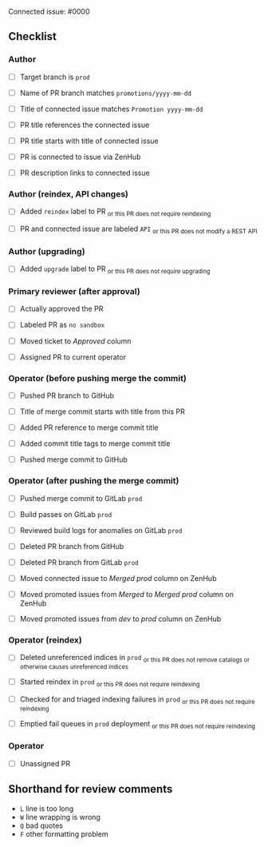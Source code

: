 <!--
This is the PR template for promotion PRs against `prod`.
-->

Connected issue: #0000


## Checklist


### Author

- [ ] Target branch is `prod`
- [ ] Name of PR branch matches `promotions/yyyy-mm-dd`
- [ ] Title of connected issue matches `Promotion yyyy-mm-dd`
- [ ] PR title references the connected issue
- [ ] PR title starts with title of connected issue
- [ ] PR is connected to issue via ZenHub
- [ ] PR description links to connected issue


### Author (reindex, API changes)

- [ ] Added `reindex` label to PR <sub>or this PR does not require reindexing</sub>
- [ ] PR and connected issue are labeled `API` <sub>or this PR does not modify a REST API</sub>


### Author (upgrading)

- [ ] Added `upgrade` label to PR <sub>or this PR does not require upgrading</sub>


### Primary reviewer (after approval)

- [ ] Actually approved the PR
- [ ] Labeled PR as `no sandbox`
- [ ] Moved ticket to *Approved* column
- [ ] Assigned PR to current operator


### Operator (before pushing merge the commit)

- [ ] Pushed PR branch to GitHub
- [ ] Title of merge commit starts with title from this PR
- [ ] Added PR reference to merge commit title
- [ ] Added commit title tags to merge commit title
- [ ] Pushed merge commit to GitHub


### Operator (after pushing the merge commit)

- [ ] Pushed merge commit to GitLab `prod`
- [ ] Build passes on GitLab `prod`
- [ ] Reviewed build logs for anomalies on GitLab `prod`
- [ ] Deleted PR branch from GitHub
- [ ] Deleted PR branch from GitLab `prod`
- [ ] Moved connected issue to *Merged prod* column on ZenHub
- [ ] Moved promoted issues from *Merged* to *Merged prod* column on ZenHub
- [ ] Moved promoted issues from *dev* to *prod* column on ZenHub


### Operator (reindex)

- [ ] Deleted unreferenced indices in `prod` <sub>or this PR does not remove catalogs or otherwise causes unreferenced indices </sub>
- [ ] Started reindex in `prod` <sub>or this PR does not require reindexing</sub>
- [ ] Checked for and triaged indexing failures in `prod` <sub>or this PR does not require reindexing</sub>
- [ ] Emptied fail queues in `prod` deployment <sub>or this PR does not require reindexing</sub>


### Operator

- [ ] Unassigned PR


## Shorthand for review comments

- `L` line is too long
- `W` line wrapping is wrong
- `Q` bad quotes
- `F` other formatting problem
